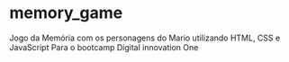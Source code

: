 # memory_game
Jogo da Memória com os personagens do Mario utilizando HTML, CSS e JavaScript
Para o bootcamp Digital innovation One